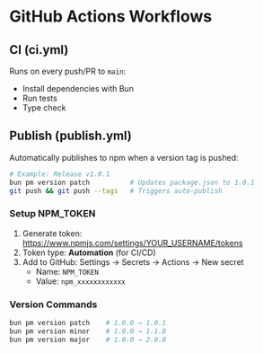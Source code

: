 # GitHub Actions Workflows

## CI (ci.yml)
Runs on every push/PR to `main`:
- Install dependencies with Bun
- Run tests
- Type check

## Publish (publish.yml)
Automatically publishes to npm when a version tag is pushed:

```bash
# Example: Release v1.0.1
bun pm version patch          # Updates package.json to 1.0.1
git push && git push --tags   # Triggers auto-publish
```

### Setup NPM_TOKEN
1. Generate token: https://www.npmjs.com/settings/YOUR_USERNAME/tokens
2. Token type: **Automation** (for CI/CD)
3. Add to GitHub: Settings → Secrets → Actions → New secret
   - Name: `NPM_TOKEN`
   - Value: `npm_xxxxxxxxxxxx`

### Version Commands
```bash
bun pm version patch    # 1.0.0 → 1.0.1
bun pm version minor    # 1.0.0 → 1.1.0
bun pm version major    # 1.0.0 → 2.0.0
```
